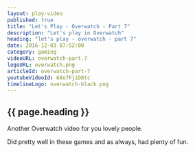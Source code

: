 ```yaml
---
layout: play-video
published: true
title: "Let's Play - Overwatch - Part 7"
description: "Let's play in Overwatch"
heading: "let's play - overwatch - part 7"
date: 2016-12-03 07:52:00
category: gaming
videoURL: overwatch-part-7
logoURL: overwatch.png
articleId: overwatch-part-7
youtubeVideoId: 68o7FjiD8tc
timelineLogo: overwatch-black.png
---
```


## {{ page.heading }}

<p>Another Overwatch video for you lovely people.</p>

<p>Did pretty well in these games and as always, had plenty of fun.</p>